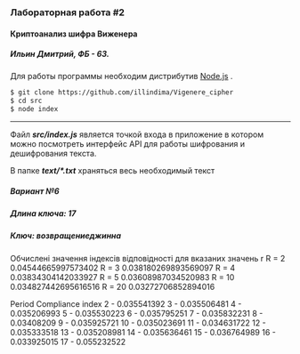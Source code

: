 ### Лабораторная работа #2
#### Криптоанализ шифра Виженера
##### Ильин Дмитрий, ФБ - 63.

Для работы программы необходим дистрибутив [Node.js](https://nodejs.org/en/download/) .

```sh
$ git clone https://github.com/illindima/Vigenere_cipher
$ cd src
$ node index
```
---
Файл ***src/index.js***  является точкой входа в приложение в котором можно посмотреть интерфейс API для работы шифрования и дешифрования текста.

В папке ***text/\*.txt*** храняться весь необходимый текст

##### Вариант №6
##### Длина ключа: 17
##### Ключ: возвращениеджинна


Обчислені значення індексів відповідності для вказаних значень r
R = 2
0.04544665997573402
R = 3
0.038180269893569097
R = 4
0.03834304142033927
R = 5
0.03608987034520983
R = 10
0.034827442695616516
R = 20
0.03272706852894016


Period
Compliance index
2 - 0.035541392
3 - 0.035506481
4 - 0.035206993
5 - 0.035530223
6 - 0.035795251
7 - 0.035832231
8 - 0.03408209
9 - 0.035925721
10 - 0.035023691
11 - 0.034631722
12 - 0.035333518
13 - 0.035208981
14 - 0.035636461
15 - 0.036764989
16 - 0.033925015
17 - 0.055232522
